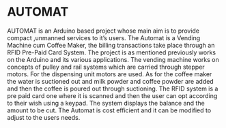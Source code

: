 # AUTOMAT

AUTOMAT is an Arduino based project whose main aim is to provide compact ,unmanned services to it’s users. The Automat is a Vending Machine cum Coffee Maker, the billing transactions take place through an RFID Pre-Paid Card System. The project is as mentioned previously works on the Arduino and its various applications. The vending machine works on concepts of pulley and rail systems which are carried through stepper motors. For the dispensing unit motors are used. As for the coffee maker the water is suctioned out and milk powder and coffee powder are added and then the coffee is poured out through suctioning. The RFID system is a pre paid card one where it is scanned and then the user can opt according to their wish using a keypad. The system displays the balance and the amount to be cut. The Automat is cost efficient and it can be modified to adjust to the users needs.
